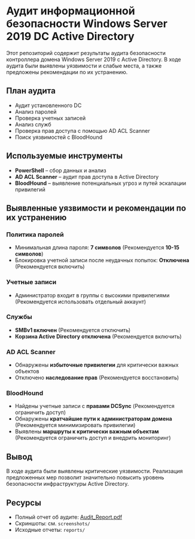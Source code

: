 # Аудит информационной безопасности Windows Server 2019 DC Active Directory

Этот репозиторий содержит результаты аудита безопасности контроллера домена Windows Server 2019 с Active Directory. В ходе аудита были выявлены уязвимости и слабые места, а также предложены рекомендации по их устранению.

## План аудита
- Аудит установленного DC
- Анализ паролей
- Проверка учетных записей
- Анализ служб
- Проверка прав доступа с помощью AD ACL Scanner
- Поиск уязвимостей с BloodHound

## Используемые инструменты
- **PowerShell** – сбор данных и анализ
- **AD ACL Scanner** – аудит прав доступа в Active Directory
- **BloodHound** – выявление потенциальных угроз и путей эскалации привилегий

## Выявленные уязвимости и рекомендации по их устранению
### Политика паролей
- Минимальная длина пароля: **7 символов** (Рекомендуется **10-15 символов**)
- Блокировка учетной записи после неудачных попыток: **Отключена** (Рекомендуется включить)

### Учетные записи
- Администратор входит в группы с высокими привилегиями (Рекомендуется использовать отдельный аккаунт)

### Службы
- **SMBv1 включен** (Рекомендуется отключить)
- **Корзина Active Directory отключена** (Рекомендуется включить)

### AD ACL Scanner
- Обнаружены **избыточные привилегии** для критически важных объектов
- Отключено **наследование прав** (Рекомендуется восстановить)

### BloodHound
- Найдены учетные записи с **правами DCSync** (Рекомендуется ограничить доступ)
- Обнаружены **кратчайшие пути к администраторам домена** (Рекомендуется минимизировать привилегии)
- Выявлены **маршруты к критически важным объектам** (Рекомендуется ограничить доступ и внедрить мониторинг)

## Вывод
В ходе аудита были выявлены критические уязвимости. Реализация предложенных мер позволит значительно повысить уровень безопасности инфраструктуры Active Directory.

## Ресурсы
- Полный отчет об аудите: [Audit_Report.pdf](./Audit_Report.pdf)
- Скриншоты: см. `screenshots/`
- Исходные отчеты: `reports/`
